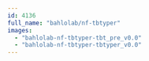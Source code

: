 ```yaml
---
id: 4136
full_name: "bahlolab/nf-tbtyper"
images: 
  - "bahlolab-nf-tbtyper-tbt_pre_v0.0"
  - "bahlolab-nf-tbtyper-tbtyper_v0.0"
---
```

